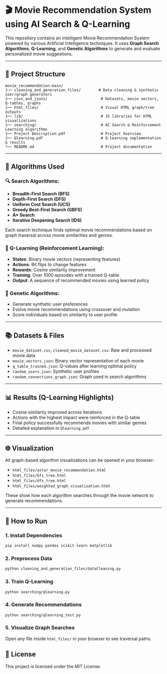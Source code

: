# 🎬 Movie Recommendation System using AI Search & Q-Learning

This repository contains an intelligent Movie Recommendation System powered by various Artificial Intelligence techniques. It uses **Graph Search Algorithms**, **Q-Learning**, and **Genetic Algorithms** to generate and evaluate personalized movie suggestions.

---

## 📁 Project Structure

```
movie_recommendation-main/
├── cleaning_and_generation_files/        # Data cleaning & synthetic user/graph generators
├── csvs_and_jsons/                        # Datasets, movie vectors, Q-tables, graphs
├── html_files/                            # Visual HTML graph/tree outputs
├── lib/                                   # JS libraries for HTML visualizations
├── searching/                             # AI Search & Reinforcement Learning algorithms
├── Project Description.pdf                # Project Overview
├── Qlearning.pdf                          # Q-learning implementation & results
└── README.md                              # Project documentation
```

---

## 🤖 Algorithms Used

### 🔍 Search Algorithms:
- **Breadth-First Search (BFS)**
- **Depth-First Search (DFS)**
- **Uniform Cost Search (UCS)**
- **Greedy Best-First Search (GBFS)**
- **A\* Search**
- **Iterative Deepening Search (IDS)**

Each search technique finds optimal movie recommendations based on graph traversal across movie similarities and genres.

### 🔁 Q-Learning (Reinforcement Learning):
- **States**: Binary movie vectors (representing features)
- **Actions**: Bit flips to change features
- **Rewards**: Cosine similarity improvement
- **Training**: Over 1000 episodes with a trained Q-table
- **Output**: A sequence of recommended movies using learned policy

### 🧬 Genetic Algorithms:
- Generate synthetic user preferences
- Evolve movie recommendations using crossover and mutation
- Score individuals based on similarity to user profile

---

## 📚 Datasets & Files

- `movie_dataset.csv`, `cleaned_movie_dataset.csv`: Raw and processed movie data
- `movie_vectors.json`: Binary vector representation of each movie
- `q_table_trained.json`: Q-values after learning optimal policy
- `random_users.json`: Synthetic user profiles
- `random_connections_graph.json`: Graph used in search algorithms

---

## 📊 Results (Q-Learning Highlights)

- Cosine similarity improved across iterations
- Actions with the highest impact were reinforced in the Q-table
- Final policy successfully recommends movies with similar genres
- Detailed explanation in `Qlearning.pdf`

---

## 🌐 Visualization

All graph-based algorithm visualizations can be opened in your browser:

- `html_files/astar_movie_recommendation.html`
- `html_files/bfs_tree.html`
- `html_files/dfs_tree.html`
- `html_files/weighted_graph_visualization.html`

These show how each algorithm searches through the movie network to generate recommendations.

---

## 🚀 How to Run

### 1. Install Dependencies

```bash
pip install numpy pandas scikit-learn matplotlib
```

### 2. Preprocess Data

```bash
python cleaning_and_generation_files/dataCleaning.py
```

### 3. Train Q-Learning

```bash
python searching/qlearning.py
```

### 4. Generate Recommendations

```bash
python searching/qlearning_test.py
```

### 5. Visualize Graph Searches

Open any file inside `html_files/` in your browser to see traversal paths.


## 📄 License

This project is licensed under the MIT License.
